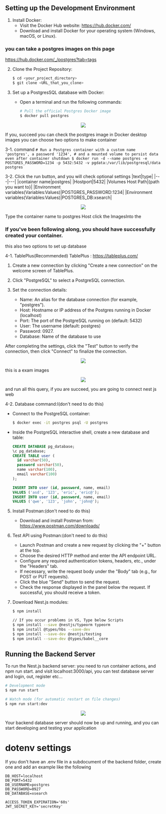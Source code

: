 
## Setting up the Development Environment

1. Install Docker:
   - Visit the Docker Hub website: https://hub.docker.com/
   - Download and install Docker for your operating system (Windows, macOS, or Linux).

### you can take a postgres images on this page
https://hub.docker.com/_/postgres?tab=tags

2. Clone the Project Repository:
   ```bash
   $ cd <your_project_directory>
   $ git clone <URL_that_you_clone>
   ```

3. Set up a PostgresSQL database with Docker:
   - Open a terminal and run the following commands:

     ```bash
     # Pull the official Postgres Docker image
     $ docker pull postgres
     ```

<p align="center">
 <img src = "./readmeimgs/dockerimgs.png">
</p>
If you, succeed you can check the postgres image in Docker desktop images
you can choose two options to make container

3-1.  command
     ```
     # Run a Postgres container with a custom name 'postgres', a password '1234',
     # and a mounted volume to persist data even after container shutdown
     $ docker run -d --name postgres -e POSTGRES_PASSWORD=1234 -p 5432:5432 -v pgdata:/var/lib/postgresql/data postgres
     ```


3-2. Click the run button, and you will check optional settings
|text|type|
|---|---|
|container name|postgres|
|Hostport|5432|
|Volumes Host Path|{path you want to}|
|Environment variables(Variables:Values)|POSTGRES_PASSWORD:1234|
|Environment variables(Variables:Values)|POSTGRES_DB:xsearch|
<p align="center">
 <img src = "./readmeimgs/dockercontainer.png">
</p>
Type the container name to postgres
Host
click the ImagesInto the 

### If you've been following along, you should have successfully created your container. 

this also two options to set up database

4-1. TablePlus(Recommended)
TablePlus : https://tableplus.com/
1. Create a new connection by clicking "Create a new connection" on the welcome screen of TablePlus.
2. Click "PostgreSQL" to select a PostgreSQL connection.
3. Set the connection details:

   - Name: An alias for the database connection (for example, "postgres").
   - Host: Hostname or IP address of the Postgres running in Docker (localhost)
   - Port: The port of the PostgreSQL running on (default: 5432)
   - User: The username (default: postgres)
   - Password: 0927.
   - Database: Name of the database to use

  After completing the settings, click the "Test" button to verify the connection, then click "Connect" to finalize the connection.
<p align="center">
 <img src = "./readmeimgs/tablescon.png">
</p>
this is a exam images

<p align="center">
 <img src = "./readmeimgs/tablequery.png">
</p>
and run all this query, if you are succeed, you are going to connect nest js web


4-2. Database command:I(don't need to do this)
   - Connect to the PostgreSQL container:

     ```bash
     $ docker exec -it postgres psql -U postgres
     ```

   - Inside the PostgreSQL interactive shell, create a new database and table:

     ```sql
     CREATE DATABASE pg_database;
     \c pg_database;
     CREATE TABLE user (
       id varchar(50),
       password varchar(50),
       name varchar(100),
       email varchar(100)
     );

     INSERT INTO user (id, password, name, email)
     VALUES ('asd', '123', 'eric', 'eric@');
     INSERT INTO user (id, password, name, email)
     VALUES ('qwe', '123', 'john', 'john@');
     ```

5. Install Postman:(don't need to do this)
   - Download and install Postman from: https://www.postman.com/downloads/

6. Test API using Postman:(don't need to do this)
   - Launch Postman and create a new request by clicking the "+" button at the top.
   - Choose the desired HTTP method and enter the API endpoint URL.
   - Configure any required authentication tokens, headers, etc., under the "Headers" tab.
   - If necessary, write the request body under the "Body" tab (e.g., for POST or PUT requests).
   - Click the blue "Send" button to send the request.
   - Check the response displayed in the panel below the request. If successful, you should receive a token.

7. Download Nest.js modules:
   ```bash
   $ npm install

   // If you occur problems in VS, Type below Scripts
   $ npm install --save @nestjs/typeorm typeorm
   $ npm install @types/hbs --save-dev
   $ npm install --save-dev @nestjs/testing
   $ npm install --save-dev @types/babel__core

   ```

## Running the Backend Server

To run the Nest.js backend server:
you need to run container actions, and npm run start.
and visit localhost:3000/api, you can test database server and login, out, register etc...

```bash
# Development mode
$ npm run start

# Watch mode (for automatic restart on file changes)
$ npm run start:dev
```
<p align="center">
 <img src = "./readmeimgs/swaggerapi.png">
</p>


Your backend database server should now be up and running, and you can start developing and testing your application

# dotenv settings
If you don't have an .env file in a subdocument of the backend folder, create one and add an example like the following
```
DB_HOST=localhost
DB_PORT=5432
DB_USERNAME=postgres
DB_PASSWORD=0927
DB_DATABASE=xsearch

ACCESS_TOKEN_EXPIRATION='60s'
JWT_SECRET_KEY='secretKey'
```
